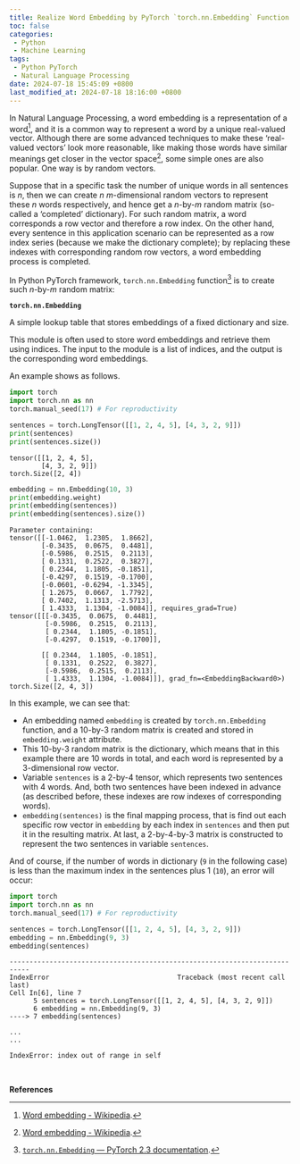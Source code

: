 ```yaml
---
title: Realize Word Embedding by PyTorch `torch.nn.Embedding` Function
toc: false
categories:
 - Python
 - Machine Learning
tags:
 - Python PyTorch
 - Natural Language Processing
date: 2024-07-18 15:45:09 +0800
last_modified_at: 2024-07-18 18:16:00 +0800
---
```


In Natural Language Processing, a word embedding is a representation of a word[^1], and it is a common way to represent a word by a unique real-valued vector. Although there are some advanced techniques to make these ‘real-valued vectors’ look more reasonable, like making those words have similar meanings get closer in the vector space[^1], some simple ones are also popular. One way is by random vectors.

Suppose that in a specific task the number of unique words in all sentences is $n$, then we can create $n$ $m$-dimensional random vectors to represent these $n$ words respectively, and hence get a $n$-by-$m$ random matrix (so-called a ‘completed’ dictionary). For such random matrix, a word corresponds a row vector and therefore a row index. On the other hand, every sentence in this application scenario can be represented as a row index series (because we make the dictionary complete); by replacing these indexes with corresponding random row vectors, a word embedding process is completed. 

In Python PyTorch framework, `torch.nn.Embedding` function[^2] is to create such $n$-by-$m$ random matrix:

<div class="quote--left" markdown="1">

**`torch.nn.Embedding`**

A simple lookup table that stores embeddings of a fixed dictionary and size.

This module is often used to store word embeddings and retrieve them using indices. The input to the module is a list of indices, and the output is the corresponding word embeddings.

</div>

An example shows as follows.

```python
import torch
import torch.nn as nn
torch.manual_seed(17) # For reproductivity

sentences = torch.LongTensor([[1, 2, 4, 5], [4, 3, 2, 9]])
print(sentences)
print(sentences.size())
```

```
tensor([[1, 2, 4, 5],
        [4, 3, 2, 9]])
torch.Size([2, 4])
```

```python
embedding = nn.Embedding(10, 3)
print(embedding.weight)
print(embedding(sentences))
print(embedding(sentences).size())
```

```
Parameter containing:
tensor([[-1.0462,  1.2305,  1.8662],
        [-0.3435,  0.0675,  0.4481],
        [-0.5986,  0.2515,  0.2113],
        [ 0.1331,  0.2522,  0.3827],
        [ 0.2344,  1.1805, -0.1851],
        [-0.4297,  0.1519, -0.1700],
        [-0.0601, -0.6294, -1.3345],
        [ 1.2675,  0.0667,  1.7792],
        [ 0.7402,  1.1313, -2.5713],
        [ 1.4333,  1.1304, -1.0084]], requires_grad=True)
tensor([[[-0.3435,  0.0675,  0.4481],
         [-0.5986,  0.2515,  0.2113],
         [ 0.2344,  1.1805, -0.1851],
         [-0.4297,  0.1519, -0.1700]],

        [[ 0.2344,  1.1805, -0.1851],
         [ 0.1331,  0.2522,  0.3827],
         [-0.5986,  0.2515,  0.2113],
         [ 1.4333,  1.1304, -1.0084]]], grad_fn=<EmbeddingBackward0>)
torch.Size([2, 4, 3])
```

In this example, we can see that:

-  An embedding named `embedding` is created by `torch.nn.Embedding` function, and a 10-by-3 random matrix is created and stored in `embedding.weight` attribute. 
- This 10-by-3 random matrix is the dictionary, which means that in this example there are 10 words in total, and each word is represented by a 3-dimensional row vector.
- Variable `sentences` is a 2-by-4 tensor, which represents two sentences with 4 words. And, both two sentences have been indexed in advance (as described before, these indexes are row indexes of corresponding words).
- `embedding(sentences)` is the final mapping process, that is find out each specific row vector in `embedding` by each index in `sentences` and then put it in the resulting matrix. At last, a 2-by-4-by-3 matrix is constructed to represent the two sentences in variable `sentences`.

And of course, if the number of words in dictionary (`9` in the following case) is less than the maximum index in the sentences plus 1 (`10`), an error will occur:

```python
import torch
import torch.nn as nn
torch.manual_seed(17) # For reproductivity

sentences = torch.LongTensor([[1, 2, 4, 5], [4, 3, 2, 9]])
embedding = nn.Embedding(9, 3)
embedding(sentences)
```

```
---------------------------------------------------------------------------
IndexError                                Traceback (most recent call last)
Cell In[6], line 7
      5 sentences = torch.LongTensor([[1, 2, 4, 5], [4, 3, 2, 9]])
      6 embedding = nn.Embedding(9, 3)
----> 7 embedding(sentences)

...
...

IndexError: index out of range in self
```

<br>

**References**

[^1]: [Word embedding - Wikipedia](https://en.wikipedia.org/wiki/Word_embedding).
[^2]: [`torch.nn.Embedding` — PyTorch 2.3 documentation](https://pytorch.org/docs/stable/generated/torch.nn.Embedding.html).

